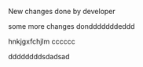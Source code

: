 New changes done by developer

some more changes dondddddddeddd

hnkjgxfchjlm
cccccc


ddddddddsdadsad
